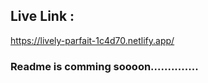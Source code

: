 
## Live Link :
 https://lively-parfait-1c4d70.netlify.app/


### Readme is comming soooon..............

